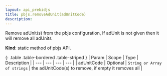 ```yaml
---
layout: api_prebidjs
title: pbjs.removeAdUnit(adUnitCode)
description:
---
```



Remove adUnit(s) from the pbjs configuration, If adUnit is not given then it will remove all adUnits

**Kind**: static method of pbjs API.


{: .table .table-bordered .table-striped }
| Param | Scope | Type | Description |
| --- | --- | --- | --- |
| adUnitCode | Optional | `String or Array of strings` | the adUnitCode(s) to remove, if empty it removes all |
